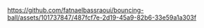 

https://github.com/fatnaelbassraoui/bouncing-ball/assets/101737847/487fcf7e-2d19-45a9-82b6-33e59a1a303f

